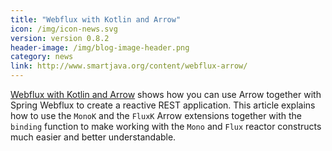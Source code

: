 ```yaml
---
title: "Webflux with Kotlin and Arrow"
icon: /img/icon-news.svg
version: version 0.8.2
header-image: /img/blog-image-header.png
category: news
link: http://www.smartjava.org/content/webflux-arrow/
---
```

[Webflux with Kotlin and Arrow](http://www.smartjava.org/content/webflux-arrow/) shows how you can use Arrow together with Spring Webflux to create a reactive REST application. This article explains how to use the `MonoK` and the `FluxK` Arrow extensions together with the `binding` function to make working with the `Mono` and `Flux` reactor constructs much easier and better understandable.
